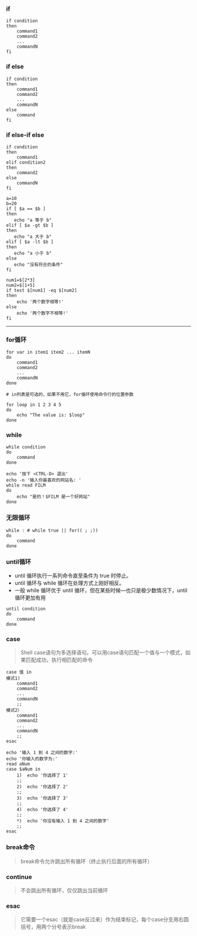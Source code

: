 ### if 

```
if condition
then
    command1
    command2
    ...
    commandN
fi

```

### if else

```
if condition
then
    command1
    command2
    ...
    commandN
else
    command
fi

```

### if else-if else

```
if condition
then
    command1
elif condition2
then
    command2
else
    commandN
fi
```

```
a=10
b=20
if [ $a == $b ]
then
   echo "a 等于 b"
elif [ $a -gt $b ]
then
   echo "a 大于 b"
elif [ $a -lt $b ]
then
   echo "a 小于 b"
else
   echo "没有符合的条件"
fi
```

```
num1=$[2*3]
num2=$[1+5]
if test $[num1] -eq $[num2]
then
    echo '两个数字相等!'
else
    echo '两个数字不相等!'
fi

```

---

### for循环

```
for var in item1 item2 ... itemN
do
    command1
    command2
    ...
    commandN
done
```

```
# in列表是可选的，如果不用它，for循环使用命令行的位置参数

for loop in 1 2 3 4 5
do
    echo "The value is: $loop"
done
```

### while

```
while condition
do
    command
done
```

```
echo '按下 <CTRL-D> 退出'
echo -n '输入你最喜欢的网站名: '
while read FILM
do
    echo "是的！$FILM 是一个好网站"
done
```

### 无限循环

```
while : # while true || for(( ; ;))
do
    command
done
```

### until循环

- until 循环执行一系列命令直至条件为 true 时停止。
- until 循环与 while 循环在处理方式上刚好相反。
- 一般 while 循环优于 until 循环，但在某些时候—也只是极少数情况下，until 循环更加有用

```
until condition
do
    command
done
```

### case

> Shell case语句为多选择语句。可以用case语句匹配一个值与一个模式，如果匹配成功，执行相匹配的命令

```
case 值 in
模式1)
    command1
    command2
    ...
    commandN
    ;;
模式2）
    command1
    command2
    ...
    commandN
    ;;
esac
```

```
echo '输入 1 到 4 之间的数字:'
echo '你输入的数字为:'
read aNum
case $aNum in
    1)  echo '你选择了 1'
    ;;
    2)  echo '你选择了 2'
    ;;
    3)  echo '你选择了 3'
    ;;
    4)  echo '你选择了 4'
    ;;
    *)  echo '你没有输入 1 到 4 之间的数字'
    ;;
esac
```

### break命令

> break命令允许跳出所有循环（终止执行后面的所有循环）

### continue

> 不会跳出所有循环，仅仅跳出当前循环

### esac

> 它需要一个esac（就是case反过来）作为结束标记，每个case分支用右圆括号，用两个分号表示break
